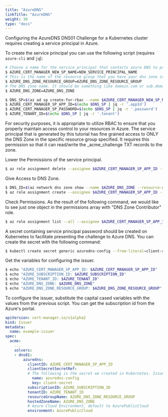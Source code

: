 ```yaml
---
title: "AzureDNS"
linkTitle: "AzureDNS"
weight: 30
type: "docs"
---
```


Configuring the AzureDNS DNS01 Challenge for a Kubernetes cluster requires
creating a service principal in Azure.

To create the service principal you can use the following script (requires
`azure-cli` and `jq`):

```bash
# Choose a name for the service principal that contacts azure DNS to present the challenge
$ AZURE_CERT_MANAGER_NEW_SP_NAME=NEW_SERVICE_PRINCIPAL_NAME
# This is the name of the resource group that you have your dns zone in
$ AZURE_DNS_ZONE_RESOURCE_GROUP=AZURE_DNS_ZONE_RESOURCE_GROUP
# The DNS zone name. It should be something like domain.com or sub.domain.com
$ AZURE_DNS_ZONE=AZURE_DNS_ZONE

$ DNS_SP=$(az ad sp create-for-rbac --name $AZURE_CERT_MANAGER_NEW_SP_NAME)
$ AZURE_CERT_MANAGER_SP_APP_ID=$(echo $DNS_SP | jq -r '.appId')
$ AZURE_CERT_MANAGER_SP_PASSWORD=$(echo $DNS_SP | jq -r '.password')
$ AZURE_TENANT_ID=$(echo $DNS_SP | jq -r '.tenant')
```

For security purposes, it is appropriate to utilize RBAC to ensure that you
properly maintain access control to your resources in Azure. The service
principal that is generated by this tutorial has fine grained access to ONLY the
DNS Zone in the specific resource group specified. It requires this permission
so that it can read/write the \_acme\_challenge TXT records to the zone.

Lower the Permissions of the service principal.
```bash
$ az role assignment delete --assignee $AZURE_CERT_MANAGER_SP_APP_ID --role Contributor
```

Give Access to DNS Zone.
```bash
$ DNS_ID=$(az network dns zone show --name $AZURE_DNS_ZONE --resource-group $AZURE_DNS_ZONE_RESOURCE_GROUP --query "id" --output tsv)
$ az role assignment create --assignee $AZURE_CERT_MANAGER_SP_APP_ID --role "DNS Zone Contributor" --scope $DNS_ID
```

Check Permissions. As the result of the following command, we would like to see just one object in the permissions array with "DNS Zone Contributor" role.
```bash
$ az role assignment list --all --assignee $AZURE_CERT_MANAGER_SP_APP_ID
```

A secret containing service principal password should be created on Kubernetes to facilitate presenting the challenge to Azure DNS. You can create the secret with the following command:
```bash
$ kubectl create secret generic azuredns-config --from-literal=client-secret=$AZURE_CERT_MANAGER_SP_PASSWORD
```

Get the variables for configuring the issuer.
```bash
$ echo "AZURE_CERT_MANAGER_SP_APP_ID: $AZURE_CERT_MANAGER_SP_APP_ID"
$ echo "AZURE_SUBSCRIPTION_ID: $AZURE_SUBSCRIPTION_ID"
$ echo "AZURE_TENANT_ID: $AZURE_TENANT_ID"
$ echo "AZURE_DNS_ZONE: $AZURE_DNS_ZONE"
$ echo "AZURE_DNS_ZONE_RESOURCE_GROUP: $AZURE_DNS_ZONE_RESOURCE_GROUP"
```

To configure the issuer, substitute the capital cased variables with the values from the previous script. You can get the subscription id from the Azure's portal.

```yaml
apiVersion: cert-manager.io/v1alpha2
kind: Issuer
metadata:
  name: example-issuer
spec:
  acme:
    ...
    solvers:
    - dns01:
        azuredns:
          clientID: AZURE_CERT_MANAGER_SP_APP_ID
          clientSecretSecretRef:
          # The following is the secret we created in Kubernetes. Issuer will use this to present challenge to Azure DNS.
            name: azuredns-config
            key: client-secret
          subscriptionID: AZURE_SUBSCRIPTION_ID
          tenantID: AZURE_TENANT_ID
          resourceGroupName: AZURE_DNS_ZONE_RESOURCE_GROUP
          hostedZoneName: AZURE_DNS_ZONE
          # Azure Cloud Environment, default to AzurePublicCloud
          environment: AzurePublicCloud
```
